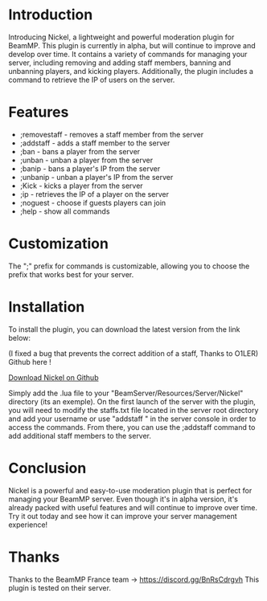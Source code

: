 # Introduction

Introducing Nickel, a lightweight and powerful moderation plugin for BeamMP. This plugin is currently in alpha, but will continue to improve and develop over time. It contains a variety of commands for managing your server, including removing and adding staff members, banning and unbanning players, and kicking players. Additionally, the plugin includes a command to retrieve the IP of users on the server.

# Features
- ;removestaff - removes a staff member from the server
- ;addstaff - adds a staff member to the server
- ;ban - bans a player from the server
- ;unban - unban a player from the server
- ;banip - bans a player's IP from the server
- ;unbanip - unban a player's IP from the server
- ;Kick - kicks a player from the server
- ;ip - retrieves the IP of a player on the server
- ;noguest - choose if guests players can join
- ;help - show all commands

# Customization
The ";" prefix for commands is customizable, allowing you to choose the prefix that works best for your server.

# Installation
To install the plugin, you can download the latest version from the link below:

(I fixed a bug that prevents the correct addition of a staff, Thanks to O1LER) Github here !

[Download Nickel on Github](https://github.com/boubouleuh/Nickel-BeamMP-Plugin)

Simply add the .lua file to your "BeamServer/Resources/Server/Nickel" directory (its an exemple). On the first launch of the server with the plugin, you will need to modify the staffs.txt file located in the server root directory and add your username or use "addstaff <username>" in the server console in order to access the commands. From there, you can use the ;addstaff command to add additional staff members to the server.

# Conclusion
Nickel is a powerful and easy-to-use moderation plugin that is perfect for managing your BeamMP server. Even though it's in alpha version, it's already packed with useful features and will continue to improve over time. Try it out today and see how it can improve your server management experience!

# Thanks
Thanks to the BeamMP France team -> https://discord.gg/BnRsCdrgvh
This plugin is tested on their server.
